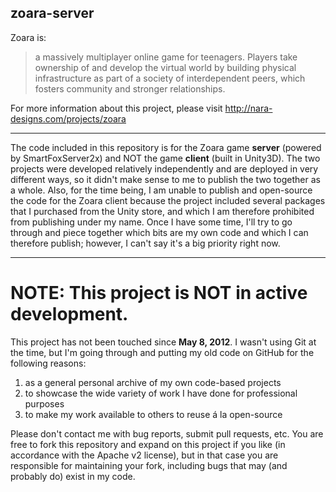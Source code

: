 ## zoara-server

Zoara is:

> a massively multiplayer online game for teenagers. Players take ownership of and develop the virtual world by building physical infrastructure as part of a society of interdependent peers, which fosters community and stronger relationships.

For more information about this project, please visit http://nara-designs.com/projects/zoara

----

The code included in this repository is for the Zoara game **server** (powered by SmartFoxServer2x) and NOT the game **client** (built in Unity3D). The two projects were developed relatively independently and are deployed in very different ways, so it didn't make sense to me to publish the two together as a whole. Also, for the time being, I am unable to publish and open-source the code for the Zoara client because the project included several packages that I purchased from the Unity store, and which I am therefore prohibited from publishing under my name. Once I have some time, I'll try to go through and piece together which bits are my own code and which I can therefore publish; however, I can't say it's a big priority right now.

----

# NOTE: This project is NOT in active development.

This project has not been touched since **May 8, 2012**. I wasn't using Git at the time, but I'm going through and putting my old code on GitHub for the following reasons:

1. as a general personal archive of my own code-based projects
2. to showcase the wide variety of work I have done for professional purposes
3. to make my work available to others to reuse á la open-source

Please don't contact me with bug reports, submit pull requests, etc. You are free to fork this repository and expand on this project if you like (in accordance with the Apache v2 license), but in that case you are responsible for maintaining your fork, including bugs that may (and probably do) exist in my code.
